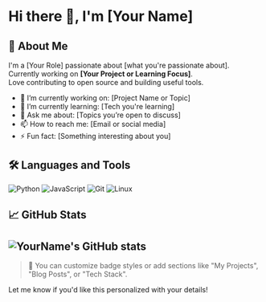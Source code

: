 # Hi there 👋, I'm [Your Name]

## 🚀 About Me
I'm a [Your Role] passionate about [what you're passionate about].  
Currently working on **[Your Project or Learning Focus]**.  
Love contributing to open source and building useful tools.

- 🔭 I’m currently working on: [Project Name or Topic]
- 🌱 I’m currently learning: [Tech you're learning]
- 💬 Ask me about: [Topics you’re open to discuss]
- 📫 How to reach me: [Email or social media]
- ⚡ Fun fact: [Something interesting about you]

## 🛠️ Languages and Tools
![Python](https://img.shields.io/badge/Python-3670A0?style=for-the-badge&logo=python&logoColor=ffdd54)
![JavaScript](https://img.shields.io/badge/JavaScript-323330?style=for-the-badge&logo=javascript)
![Git](https://img.shields.io/badge/Git-F05032?style=for-the-badge&logo=git)
![Linux](https://img.shields.io/badge/Linux-FCC624?style=for-the-badge&logo=linux&logoColor=black)

## 📈 GitHub Stats
![YourName's GitHub stats](https://github-readme-stats.vercel.app/api?username=timote1koenig&hide=stars,issues&show=reviews,prs_merged&show_icons=true&themes=tokyonight)
---

> 🔗 You can customize badge styles or add sections like "My Projects", "Blog Posts", or "Tech Stack".

Let me know if you'd like this personalized with your details!
